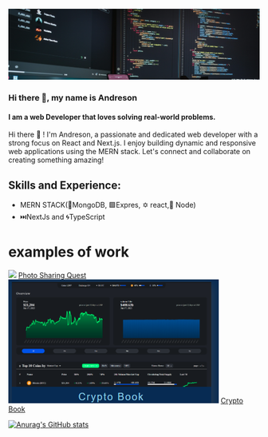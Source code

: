![Lover of clean code and efficient solutions.](https://github.com/Andreson26/Andreson26/blob/main/fotis-fotopoulos-6sAl6aQ4OWI-unsplash.jpg)

### Hi there 👋, my name is Andreson
#### I am a web Developer that loves solving real-world problems.

Hi there 👋 ! I'm Andreson, a passionate and dedicated web developer with a strong focus on React and Next.js. I enjoy building dynamic and responsive web applications using the MERN stack. Let's connect and collaborate on creating something amazing!

## Skills and Experience: 
* MERN STACK(🥬MongoDB, 🟩Expres, ✡️ react,🍃 Node)
* ⏭️NextJs and 🌀TypeScript

# examples of work
<div style={{display: 'flex"}}>
 <div style={{display: 'flex"}}>
   <img src="https://github.com/user-attachments/assets/3950add0-d7e3-46d3-a847-b42ff20121c2" w="250" />
 <a href="https://photo-sharing-theta.vercel.app">Photo Sharing Quest</a> 
 </div>
<div style={{display: 'flex"}}>
  <img src="Screenshot 2024-07-18 170435.png" w="250" />
 <a href="https://crypto-app01-frontend.vercel.app"> Crypto Book</a>
</div>
</div>
























 [![Anurag's GitHub stats](https://github-readme-stats.vercel.app/api?username=Andreson26)](https://github.com/anuraghazra/github-readme-stats)



